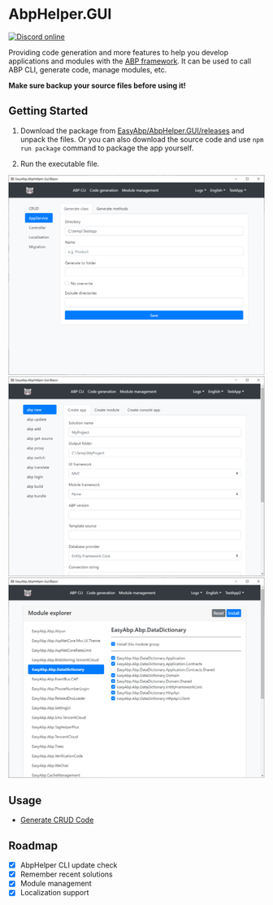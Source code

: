 # AbpHelper.GUI

[![Discord online](https://badgen.net/discord/online-members/S6QaezrCRq?label=Discord)](https://discord.gg/S6QaezrCRq)

Providing code generation and more features to help you develop applications and modules with the [ABP framework](https://abp.io). It can be used to call ABP CLI, generate code, manage modules, etc.

**Make sure backup your source files before using it!**

## Getting Started

1. Download the package from [EasyAbp/AbpHelper.GUI/releases](https://github.com/EasyAbp/AbpHelper.GUI/releases) and unpack the files. Or you can also download the source code and use `npm run package` command to package the app yourself.

2. Run the executable file.

![preview 1](/abphelper/AbpHelper.GUI/images/preview1.png)
![preview 2](/abphelper/AbpHelper.GUI/images/preview2.png)
![preview 3](/abphelper/AbpHelper.GUI/images/preview3.png)

## Usage

* [Generate CRUD Code](/abphelper/AbpHelper.GUI/AbpHelper-CLI/Generate-CRUD-Code/Usage.md)

## Roadmap

- [x] AbpHelper CLI update check
- [x] Remember recent solutions
- [x] Module management
- [x] Localization support
